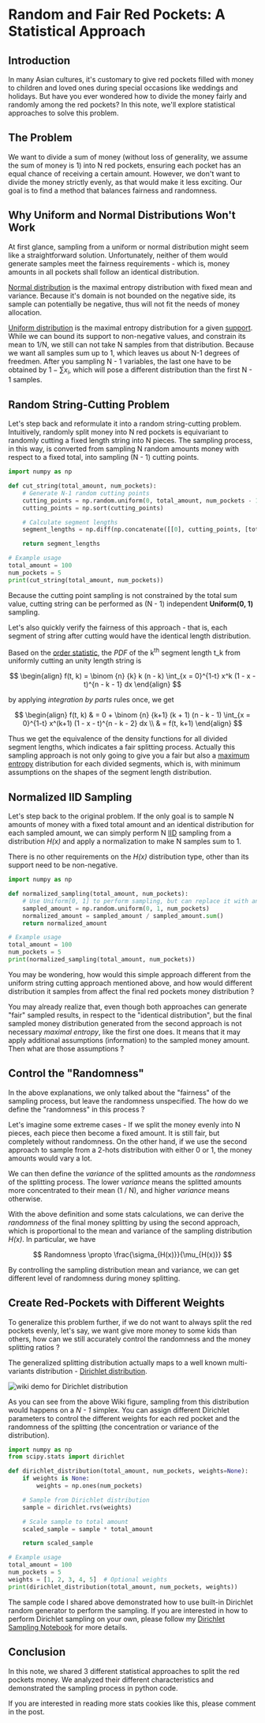 # Random and Fair Red Pockets: A Statistical Approach

## Introduction
In many Asian cultures, it's customary to give red pockets filled with money to children and loved ones during special occasions like weddings and holidays. But have you ever wondered how to divide the money fairly and randomly among the red pockets? In this note, we'll explore statistical approaches to solve this problem.

## The Problem
We want to divide a sum of money (without loss of generality, we assume the sum of money is 1) into N red pockets, ensuring each pocket has an equal chance of receiving a certain amount. However, we don't want to divide the money strictly evenly, as that would make it less exciting. Our goal is to find a method that balances fairness and randomness.

## Why Uniform and Normal Distributions Won't Work
At first glance, sampling from a uniform or normal distribution might seem like a straightforward solution. Unfortunately, neither of them would generate samples meet the fairness requirements - which is, money amounts in all pockets shall follow an identical distribution.

[Normal distribution](https://en.wikipedia.org/wiki/Normal_distribution) is the maximal entropy distribution with fixed mean and variance.
Because it's domain is not bounded on the negative side, its sample can potentially be negative, thus will not fit the needs of money allocation.

[Uniform distribution](https://en.wikipedia.org/wiki/Continuous_uniform_distribution) is the maximal entropy distribution for a given [support](https://en.wikipedia.org/wiki/Support_(mathematics)).
While we can bound its support to non-negative values, and constrain its mean to 1/N, we still can not take N samples from that distribution.
Because we want all samples sum up to 1, which leaves us about N-1 degrees of freedmen.
After you sampling N - 1 variables, the last one have to be obtained by $1 - \sum{x_i}$, which will pose a different distribution than the first N - 1 samples.


## Random String-Cutting Problem
Let's step back and reformulate it into a random string-cutting problem.
Intuitively, randomly split money into N red pockets is equivariant to randomly cutting a fixed length string into N pieces.
The sampling process, in this way, is converted from sampling N random amounts money with respect to a fixed total, into sampling (N - 1) cutting points.

```python
import numpy as np

def cut_string(total_amount, num_pockets):
    # Generate N-1 random cutting points
    cutting_points = np.random.uniform(0, total_amount, num_pockets - 1)
    cutting_points = np.sort(cutting_points)

    # Calculate segment lengths
    segment_lengths = np.diff(np.concatenate([[0], cutting_points, [total_amount]]))

    return segment_lengths

# Example usage
total_amount = 100
num_pockets = 5
print(cut_string(total_amount, num_pockets))
```

Because the cutting point sampling is not constrained by the total sum value, cutting string can be performed as (N - 1) independent **Uniform(0, 1)** sampling.

Let's also quickly verify the fairness of this approach - that is, each segment of string after cutting would have the identical length distribution.

Based on the [order statistic](https://en.wikipedia.org/wiki/Order_statistic), the *PDF* of the k<sup>th</sup> segment length t_k from uniformly cutting an unity length string is

$$
\begin{align}
f(t, k) = \binom {n} {k} k (n - k) \int_{x = 0}^{1-t} x^k (1 - x - t)^{n - k - 1} dx
\end{align}
$$

by applying *integration by parts* rules once, we get

$$
\begin{align}
f(t, k) & = 0 + \binom {n} {k+1} (k + 1) (n - k - 1) \int_{x = 0}^{1-t} x^(k+1) (1 - x - t)^{n - k - 2} dx \\
& = f(t, k+1)
\end{align}
$$

Thus we get the equivalence of the density functions for all divided segment lengths, which indicates a fair splitting process.
Actually this sampling approach is not only going to give you a fair but also a [maximum entropy](https://en.wikipedia.org/wiki/Maximum_entropy_probability_distribution) distribution for each divided segments, which is, with minimum assumptions on the shapes of the segment length distribution.

## Normalized IID Sampling
Let's step back to the original problem. If the only goal is to sample N amounts of money with a fixed total amount and an identical distribution for each sampled amount, we can simply perform N [IID](https://en.wikipedia.org/wiki/Independent_and_identically_distributed_random_variables) sampling from a distribution *H(x)* and apply a normalization to make N samples sum to 1.

There is no other requirements on the *H(x)* distribution type, other than its support need to be non-negative.

```python
import numpy as np

def normalized_sampling(total_amount, num_pockets):
    # Use Uniform[0, 1] to perform sampling, but can replace it with any other non-negative distributions
    sampled_amount = np.random.uniform(0, 1, num_pockets)
    normalized_amount = sampled_amount / sampled_amount.sum()
    return normalized_amount

# Example usage
total_amount = 100
num_pockets = 5
print(normalized_sampling(total_amount, num_pockets))
```

You may be wondering, how would this simple approach different from the uniform string cutting approach mentioned above, and how would different distribution it samples from affect the final red pockets money distribution ?

You may already realize that, even though both approaches can generate "fair" sampled results, in respect to the "identical distribution", but the final sampled money distribution generated from the second approach is not necessary *maximal entropy*, like the first one does.
It means that it may apply additional assumptions (information) to the sampled money amount.
Then what are those assumptions ?


## Control the "Randomness"
In the above explanations, we only talked about the "fairness" of the sampling process, but leave the randomness unspecified.
The how do we define the "randomness" in this process ?

Let's imagine some extreme cases - If we split the money evenly into N pieces, each piece then become a fixed amount.
It is still fair, but completely without randomness.
On the other hand, if we use the second approach to sample from a 2-hots distribution with either 0 or 1, the money amounts would vary a lot.

We can then define the *variance* of the splitted amounts as the *randomness* of the splitting process.
The lower *variance* means the splitted amounts more concentrated to their mean (1 / N), and higher *variance* means otherwise.

With the above definition and some stats calculations, we can derive the *randomness* of the final money splitting by using the second approach, which is proportional to the mean and variance of the sampling distribution *H(x)*. In particular, we have

$$ Randomness \propto \frac{\sigma_{H(x)}}{\mu_{H(x)}} $$

By controlling the sampling distribution mean and variance, we can get different level of randomness during money splitting.


## Create Red-Pockets with Different Weights
To generalize this problem further, if we do not want to always split the red pockets evenly, let's say, we want give more money to some kids than others, how can we still accurately control the randomness and the money splitting ratios ?

The generalized splitting distribution actually maps to a well known multi-variants distribution - [Dirichlet distribution](https://en.wikipedia.org/wiki/Dirichlet_distribution).

![wiki demo for Dirichlet distribution](https://upload.wikimedia.org/wikipedia/commons/thumb/7/74/Dirichlet.pdf/page1-750px-Dirichlet.pdf.jpg)

As you can see from the above Wiki figure, sampling from this distribution would happens on a *N - 1* simplex.
You can assign different Dirichlet parameters to control the different weights for each red pocket and the randomness of the splitting (the concentration or variance of the distribution).

```python
import numpy as np
from scipy.stats import dirichlet

def dirichlet_distribution(total_amount, num_pockets, weights=None):
    if weights is None:
        weights = np.ones(num_pockets)

    # Sample from Dirichlet distribution
    sample = dirichlet.rvs(weights)

    # Scale sample to total amount
    scaled_sample = sample * total_amount

    return scaled_sample

# Example usage
total_amount = 100
num_pockets = 5
weights = [1, 2, 3, 4, 5]  # Optional weights
print(dirichlet_distribution(total_amount, num_pockets, weights))
```

The sample code I shared above demonstrated how to use built-in Dirichlet random generator to perform the sampling.
If you are interested in how to perform Dirichlet sampling on your own, please follow my [Dirichlet Sampling Notebook](./sample-from-dirichlet.ipynb) for more details.


## Conclusion

In this note, we shared 3 different statistical approaches to split the red pockets money.
We analyzed their different characteristics and demonstrated the sampling process in python code.

If you are interested in reading more stats cookies like this, please comment in the post.